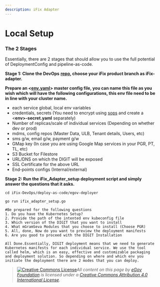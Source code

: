 ```yaml
---
description: iFix Adapter
---
```


# Local Setup

### The 2 Stages <a href="#the-2-stages" id="the-2-stages"></a>

Essentially, there are 2 stages that should allow you to use the full potential of DeploymentConfig and pipeline-as-code.

**Stage 1: Clone the DevOps** [**repo**](https://github.com/misdwss/iFix-DevOps/tree/ifix)**, choose your iFix product branch as iFix-adapter.**‌

&#x20;**Prepare an <**[**env.yaml**](local-setup.md#the-2-stages)**> master config file, you can name this file as you wish which will have the following configurations, this env file need to be in line with your cluster name.**‌

* each service global, local env variables
* credentials, secrets (You need to encrypt using [sops](https://github.com/mozilla/sops#updatekeys-command) and create a <**env>-secret.yaml** separately)
* Number of replicas/scale of individual services (Depending on whether dev or prod)
* mdms, config repos (Master Data, ULB, Tenant details, Users, etc)
* sms g/w, email g/w, payment g/w
* GMap key (In case you are using Google Map services in your PGR, PT, TL, etc)
* S3 Bucket for Filestore
* URL/DNS on which the DIGIT will be exposed
* SSL Certificate for the above URL
* End-points configs (Internal/external)

**Stage 2: Run the iFix\_Adapter\_setup deployment script and simply answer the questions that it asks.**

```
cd iFix-DevOps/deploy-as-code/egov-deployer

go run ifix_adapter_setup.go

#Be prepared for the following questions
1. Do you have the Kubernetes Setup?
2. Provide the path of the intented env kubeconfig file
3. Which version of the DIGIT that you want to install
4. What mGramSeva Modules that you choose to install (Choose PGR)
5. All, done, Now do you want to preview the deployment manifests 
6. Are you good to proceed with the DIGIT Installation

All Done.Essentially, DIGIT deployment means that we need to generate Kubernetes manifests for each individual service. We use the tool called helm, which is an easy, effective and customizable packaging and deployment solution. So depending on where and which env you initiate the deployment there are 2 modes that you can deploy.
```



> [![Creative Commons License](https://i.creativecommons.org/l/by/4.0/80x15.png)_​_](http://creativecommons.org/licenses/by/4.0/)_All content on this page by_ [_eGov Foundation_](https://egov.org.in/) _is licensed under a_ [_Creative Commons Attribution 4.0 International License_](http://creativecommons.org/licenses/by/4.0/)_._
